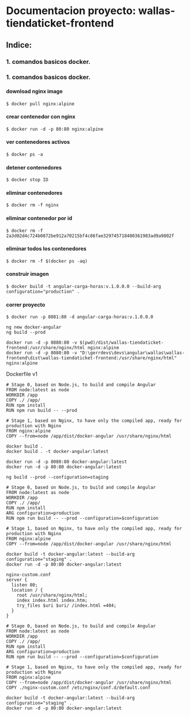 # Documentacion proyecto: wallas-tiendaticket-frontend

## Indice:
### 1. comandos basicos docker.

### 1. comandos basicos docker.

#### download nginx image
```
$ docker pull nginx:alpine
```

#### crear contenedor con nginx
```
$ docker run -d -p 80:80 nginx:alpine
```

#### ver contenedores activos
```
$ docker ps -a
```

#### detener contenedores
```
$ docker stop ID
```

#### eliminar contenedores
```
$ docker rm -f nginx
```

#### eliminar contenedor por id
```
$ docker rm -f 2a3d02d4c724b0872be912a70215bf4c86fae329745718480361983ad9a9802f
```

#### eliminar todos los contenedores
```
$ docker rm -f $(docker ps -aq)
```

#### construir imagen
```
$ docker build -t angular-carga-horas:v.1.0.0.0 --build-arg configuration="production" .
```


#### correr proyecto
```
$ docker run -p 8081:80 -d angular-carga-horas:v.1.0.0.0
```

```
ng new docker-angular
ng build --prod
```


```
docker run -d -p 8080:80 -v $(pwd)/dist/wallas-tiendaticket-frontend:/usr/share/nginx/html nginx:alpine
docker run -d -p 8080:80 -v "D:\gerrdevs\devs\angular\wallas\wallas-frontend\dist\wallas-tiendaticket-frontend:/usr/share/nginx/html" nginx:alpine
```

Dockerfile v1
```
# Stage 0, based on Node.js, to build and compile Angular
FROM node:latest as node
WORKDIR /app
COPY ./ /app/
RUN npm install
RUN npm run build -- --prod

# Stage 1, based on Nginx, to have only the compiled app, ready for production with Nginx
FROM nginx:alpine
COPY --from=node /app/dist/docker-angular /usr/share/nginx/html
```

```
docker build .
docker build . -t docker-angular:latest
```

```
docker run -d -p 8080:80 docker-angular:latest
docker run -d -p 80:80 docker-angular:latest
```

```
ng build --prod --configuration=staging
```

```
# Stage 0, based on Node.js, to build and compile Angular
FROM node:latest as node
WORKDIR /app
COPY ./ /app/
RUN npm install
ARG configuration=production
RUN npm run build -- --prod --configuration=$configuration

# Stage 1, based on Nginx, to have only the compiled app, ready for production with Nginx
FROM nginx:alpine
COPY --from=node /app/dist/docker-angular /usr/share/nginx/html
```

```
docker build -t docker-angular:latest --build-arg configuration="staging" .
docker run -d -p 80:80 docker-angular:latest
```

```
nginx-custom.conf
server {
  listen 80;
  location / {
    root /usr/share/nginx/html;
    index index.html index.htm;
    try_files $uri $uri/ /index.html =404;
  }
}
```

```
# Stage 0, based on Node.js, to build and compile Angular
FROM node:latest as node
WORKDIR /app
COPY ./ /app/
RUN npm install
ARG configuration=production
RUN npm run build -- --prod --configuration=$configuration

# Stage 1, based on Nginx, to have only the compiled app, ready for production with Nginx
FROM nginx:alpine
COPY --from=node /app/dist/docker-angular /usr/share/nginx/html
COPY ./nginx-custom.conf /etc/nginx/conf.d/default.conf
```

```
docker build -t docker-angular:latest --build-arg configuration="staging" .
docker run -d -p 80:80 docker-angular:latest
```
